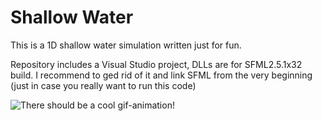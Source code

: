 # Shallow Water
This is a 1D shallow water simulation written just for fun.

Repository includes a Visual Studio project, DLLs are for SFML2.5.1x32 build. I recommend to ged rid of it and link SFML from the very beginning (just in case you really want to run this code)

![There should be a cool gif-animation!](./screenshots/waves.gif)